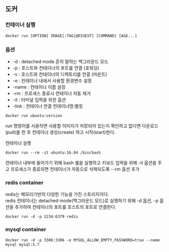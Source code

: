 ## 도커

### 컨테이너 실행

```
docker run [OPTION] IMAGE[:TAG|@DIGEST] [COMMAND] [AGE...]
```

### 옵션

- -d : detached mode 흔히 말하는 백그라운드 모드
- -p : 호스트와 컨테이너의 포트를 연결 (포워딩)
- -v : 호스트와 컨테이너의 디렉토리를 연결 (마운트)
- -e : 컨테이너 내에서 사용할 환경변수 설정
- -name : 컨테이너 이름 설정
- -rm : 프로세스 종료시 컨테이너 자동 제거
- -it : 터미널 입력을 위한 옵션
- -link : 컨테이너 연결 컨테이너명:별칭

```
docker run ubuntu:version
```

run 명령어를 사용하면 사용할 이미지가 저장되어 있는지 확인하고 없다면 다운로드(pull)를 한 후 컨테이너 생성(create) 하고 시작(start)한다.

컨테이너 실행

```
docker run --rm -it ubuntu:16.04 /bin/bash
```

컨테이너 내부에 들어가기 위해 bash 쉘을 실행하고 키보드 입력을 위해 -it 옵션을 주고 프로세스가 종료되면 컨테이너가 자동으로 삭제되도록 --rm 옵션 추가

### redis container

redis는 메모리기반의 다양한 기능을 가진 스토리지이다.   
redis 컨테이너는 detached mode(백그라운드 모드)로 실행하기 위해 -d 옵션, -p 옵션을 추가하여 컨테이너의 포트를 호스트의 포트로 연결한다.

```
docker run -d -p 1234:6379 redis
```

### mysql container

```
docker run -d -p 3306:3306 -e MYSQL_ALLOW_EMPTY_PASSWORD=true --name mysql mysql:5.7
```

